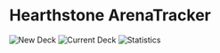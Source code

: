 # Hearthstone ArenaTracker
![New Deck](http://student.labranet.jamk.fi/~G2481/arenaTracker/newArenaTab.png "New Deck")
![Current Deck](http://student.labranet.jamk.fi/~G2481/arenaTracker/currentArenaTab.png "Current Deck")
![Statistics](http://student.labranet.jamk.fi/~G2481/arenaTracker/statisticsTab.PNG "Statistics")
